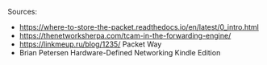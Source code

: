 Sources:
* https://where-to-store-the-packet.readthedocs.io/en/latest/0_intro.html
* https://thenetworksherpa.com/tcam-in-the-forwarding-engine/
* https://linkmeup.ru/blog/1235/ Packet Way
* Brian Petersen Hardware-Defined Networking Kindle Edition
  
